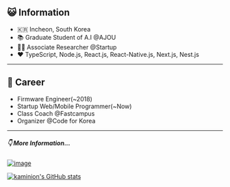 ## 😺 Information
- 🇰🇷 Incheon, South Korea 
- 📚 Graduate Student of A.I @AJOU
- 👨‍💻 Associate Researcher @Startup
- ❤️ TypeScript, Node.js, React.js, React-Native.js, Next.js, Nest.js

---

## 📑 Career
- Firmware Engineer(~2018)
- Startup Web/Mobile Programmer(~Now)
- Class Coach @Fastcampus
- Organizer @Code for Korea 

---

##### 👇 More Information...
[![image](https://img.shields.io/badge/rocketpunch-%EC%95%88%EC%A4%91%EC%9B%90-6F8DFF?style=flat&logo=apache%20rocketmq&labelColor=4E61FF&logoColor=ffffff)](https://www.rocketpunch.com/@0ba6267fe8ff422b)


[![kaminion's GitHub stats](https://github-readme-stats.vercel.app/api?username=kaminion)](https://github.com/kaminion)

